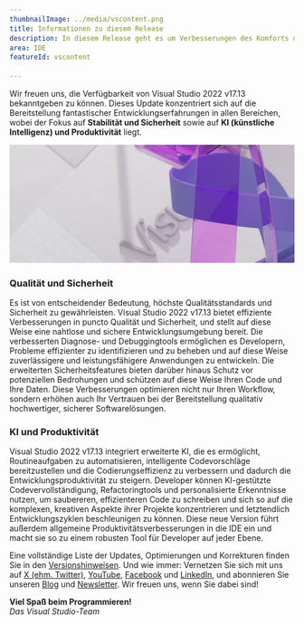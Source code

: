 ```yaml
---
thumbnailImage: ../media/vscontent.png
title: Informationen zu diesem Release
description: In diesem Release geht es um Verbesserungen des Komforts und Leistungsverbesserungen für alle Entwickler und Workloads.
area: IDE
featureId: vscontent

---
```



Wir freuen uns, die Verfügbarkeit von Visual Studio 2022 v17.13 bekanntgeben zu können. Dieses Update konzentriert sich auf die Bereitstellung fantastischer Entwicklungserfahrungen in allen Bereichen, wobei der Fokus auf **Stabilität und Sicherheit** sowie auf **KI (künstliche Intelligenz) und Produktivität** liegt. 

![Hero](../media/hero.png)

### Qualität und Sicherheit
Es ist von entscheidender Bedeutung, höchste Qualitätsstandards und Sicherheit zu gewährleisten. Visual Studio 2022 v17.13 bietet effiziente Verbesserungen in puncto Qualität und Sicherheit, und stellt auf diese Weise eine nahtlose und sichere Entwicklungsumgebung bereit. Die verbesserten Diagnose- und Debuggingtools ermöglichen es Developern, Probleme effizienter zu identifizieren und zu beheben und auf diese Weise zuverlässigere und leistungsfähigere Anwendungen zu entwickeln. Die erweiterten Sicherheitsfeatures bieten darüber hinaus Schutz vor potenziellen Bedrohungen und schützen auf diese Weise Ihren Code und Ihre Daten. Diese Verbesserungen optimieren nicht nur Ihren Workflow, sondern erhöhen auch Ihr Vertrauen bei der Bereitstellung qualitativ hochwertiger, sicherer Softwarelösungen.

### KI und Produktivität
Visual Studio 2022 v17.13 integriert erweiterte KI, die es ermöglicht, Routineaufgaben zu automatisieren, intelligente Codevorschläge bereitzustellen und die Codierungseffizienz zu verbessern und dadurch die Entwicklungsproduktivität zu steigern. Developer können KI-gestützte Codevervollständigung, Refactoringtools und personalisierte Erkenntnisse nutzen, um saubereren, effizienteren Code zu schreiben und sich so auf die komplexen, kreativen Aspekte ihrer Projekte konzentrieren und letztendlich Entwicklungszyklen beschleunigen zu können. Diese neue Version führt außerdem allgemeine Produktivitätsverbesserungen in die IDE ein und macht sie so zu einem robusten Tool für Developer auf jeder Ebene.


Eine vollständige Liste der Updates, Optimierungen und Korrekturen finden Sie in den [Versionshinweisen](vscmd://Help.ReleaseNotes). Und wie immer: Vernetzen Sie sich mit uns auf [X (ehm. Twitter)](https://twitter.com/VisualStudio), [YouTube](https://www.youtube.com/user/VisualStudio/featured), [Facebook](https://www.facebook.com/visualstudio) und [LinkedIn](https://www.linkedin.com/showcase/microsoft-visual-studio), und abonnieren Sie unseren [Blog](https://devblogs.microsoft.com/visualstudio/) und [Newsletter](https://visualstudio.microsoft.com/dev-essentials). Wir freuen uns, wenn Sie dabei sind!

**Viel Spaß beim Programmieren!**  
*Das Visual Studio-Team*
